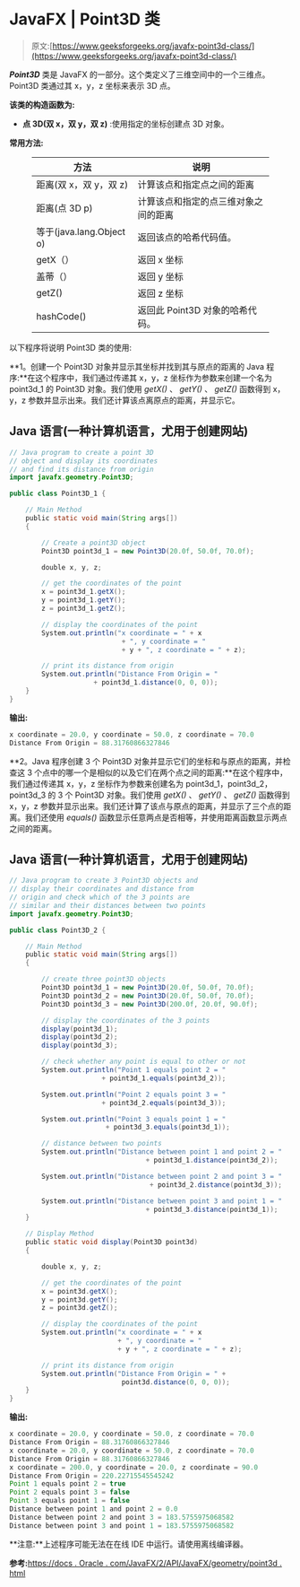 # JavaFX | Point3D 类

> 原文:[https://www.geeksforgeeks.org/javafx-point3d-class/](https://www.geeksforgeeks.org/javafx-point3d-class/)

***Point3D*** 类是 JavaFX 的一部分。这个类定义了三维空间中的一个三维点。Point3D 类通过其 x，y，z 坐标来表示 3D 点。

**该类的构造函数为:**

*   **点 3D(双 x，双 y，双 z)** :使用指定的坐标创建点 3D 对象。

**常用方法:**

<figure class="table">

| 方法 | 说明 |
| --- | --- |
| 距离(双 x，双 y，双 z) | 计算该点和指定点之间的距离 |
| 距离(点 3D p) | 计算该点和指定的点三维对象之间的距离 |
| 等于(java.lang.Object o) | 返回该点的哈希代码值。 |
| getX（） | 返回 x 坐标 |
| 盖蒂（） | 返回 y 坐标 |
| getZ() | 返回 z 坐标 |
| hashCode() | 返回此 Point3D 对象的哈希代码。 |

</figure>

以下程序将说明 Point3D 类的使用:

**1。创建一个 Point3D 对象并显示其坐标并找到其与原点的距离的 Java 程序:**在这个程序中，我们通过传递其 x，y，z 坐标作为参数来创建一个名为 point3d_1 的 Point3D 对象。我们使用 *getX()* 、 *getY()* 、 *getZ()* 函数得到 x，y，z 参数并显示出来。我们还计算该点离原点的距离，并显示它。

## Java 语言(一种计算机语言，尤用于创建网站)

```java
// Java program to create a point 3D
// object and display its coordinates
// and find its distance from origin
import javafx.geometry.Point3D;

public class Point3D_1 {

    // Main Method
    public static void main(String args[])
    {

        // Create a point3D object
        Point3D point3d_1 = new Point3D(20.0f, 50.0f, 70.0f);

        double x, y, z;

        // get the coordinates of the point
        x = point3d_1.getX();
        y = point3d_1.getY();
        z = point3d_1.getZ();

        // display the coordinates of the point
        System.out.println("x coordinate = " + x
                            + ", y coordinate = "
                            + y + ", z coordinate = " + z);

        // print its distance from origin
        System.out.println("Distance From Origin = "
                     + point3d_1.distance(0, 0, 0));
    }
}
```

**输出:**

```java
x coordinate = 20.0, y coordinate = 50.0, z coordinate = 70.0
Distance From Origin = 88.31760866327846
```

**2。Java 程序创建 3 个 Point3D 对象并显示它们的坐标和与原点的距离，并检查这 3 个点中的哪一个是相似的以及它们在两个点之间的距离:**在这个程序中，我们通过传递其 x，y，z 坐标作为参数来创建名为 point3d_1，point3d_2，point3d_3 的 3 个 Point3D 对象。我们使用 *getX()* 、 *getY()* 、 *getZ()* 函数得到 x，y，z 参数并显示出来。我们还计算了该点与原点的距离，并显示了三个点的距离。我们还使用 *equals()* 函数显示任意两点是否相等，并使用距离函数显示两点之间的距离。

## Java 语言(一种计算机语言，尤用于创建网站)

```java
// Java program to create 3 Point3D objects and
// display their coordinates and distance from
// origin and check which of the 3 points are
// similar and their distances between two points
import javafx.geometry.Point3D;

public class Point3D_2 {

    // Main Method
    public static void main(String args[])
    {

        // create three point3D objects
        Point3D point3d_1 = new Point3D(20.0f, 50.0f, 70.0f);
        Point3D point3d_2 = new Point3D(20.0f, 50.0f, 70.0f);
        Point3D point3d_3 = new Point3D(200.0f, 20.0f, 90.0f);

        // display the coordinates of the 3 points
        display(point3d_1);
        display(point3d_2);
        display(point3d_3);

        // check whether any point is equal to other or not
        System.out.println("Point 1 equals point 2 = "
                       + point3d_1.equals(point3d_2));

        System.out.println("Point 2 equals point 3 = "
                       + point3d_2.equals(point3d_3));

        System.out.println("Point 3 equals point 1 = "
                        + point3d_3.equals(point3d_1));

        // distance between two points
        System.out.println("Distance between point 1 and point 2 = "
                                  + point3d_1.distance(point3d_2));

        System.out.println("Distance between point 2 and point 3 = "
                                   + point3d_2.distance(point3d_3));

        System.out.println("Distance between point 3 and point 1 = "
                                  + point3d_3.distance(point3d_1));
    }

    // Display Method
    public static void display(Point3D point3d)
    {

        double x, y, z;

        // get the coordinates of the point
        x = point3d.getX();
        y = point3d.getY();
        z = point3d.getZ();

        // display the coordinates of the point
        System.out.println("x coordinate = " + x
                           + ", y coordinate = "
                           + y + ", z coordinate = " + z);

        // print its distance from origin
        System.out.println("Distance From Origin = " +
                            point3d.distance(0, 0, 0));
    }
}
```

**输出:**

```java
x coordinate = 20.0, y coordinate = 50.0, z coordinate = 70.0
Distance From Origin = 88.31760866327846
x coordinate = 20.0, y coordinate = 50.0, z coordinate = 70.0
Distance From Origin = 88.31760866327846
x coordinate = 200.0, y coordinate = 20.0, z coordinate = 90.0
Distance From Origin = 220.22715545545242
Point 1 equals point 2 = true
Point 2 equals point 3 = false
Point 3 equals point 1 = false
Distance between point 1 and point 2 = 0.0
Distance between point 2 and point 3 = 183.5755975068582
Distance between point 3 and point 1 = 183.5755975068582
```

**注意:**上述程序可能无法在在线 IDE 中运行。请使用离线编译器。

**参考:**[https://docs . Oracle . com/JavaFX/2/API/JavaFX/geometry/point3d . html](https://docs.oracle.com/javafx/2/api/javafx/geometry/Point3D.html)